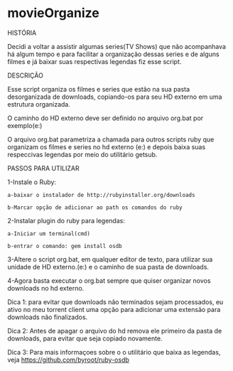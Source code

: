 # movieOrganize

HISTÓRIA

Decidi a voltar a assistir algumas series(TV Shows) que não acompanhava há algum tempo e para facilitar a organização dessas series e de alguns filmes e já baixar suas respectivas legendas fiz esse script.

DESCRIÇÃO

Esse script organiza os filmes e series que estão na sua pasta desorganizada de downloads, copiando-os para seu HD externo em uma estrutura organizada.

O caminho do HD externo deve ser definido no arquivo org.bat por exemplo(e:\)

O arquivo org.bat parametriza a chamada para outros scripts ruby que organizam os filmes e series no hd externo (e:\) e depois baixa suas respeccivas legendas por meio do utilitário getsub.

PASSOS PARA UTILIZAR

1-Instale o Ruby:

    a-baixar o instalador de http://rubyinstaller.org/downloads
 
    b-Marcar opção de adicionar ao path os comandos do ruby
 
2-Instalar plugin do ruby para legendas:

    a-Iniciar um terminal(cmd)

    b-entrar o comando: gem install osdb

3-Altere o script org.bat, em qualquer editor de texto, para utilizar sua unidade de HD externo.(e:\) e o caminho de sua pasta de downloads.

4-Agora basta executar o org.bat sempre que quiser organizar novos downloads no hd externo.

Dica 1: para evitar que downloads não terminados sejam processados, eu ativo no meu torrent client uma opção para adicionar uma extensão para downloads não finalizados.

Dica 2: Antes de apagar o arquivo do hd remova ele primeiro da pasta de downloads, para evitar que seja copiado novamente.

Dica 3: Para mais informaçoes sobre o o utilitário que baixa as legendas, veja https://github.com/byroot/ruby-osdb


